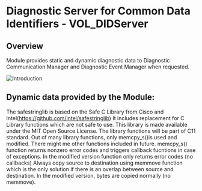 Diagnostic Server for Common Data Identifiers - VOL_DIDServer
========


## Overview
Module provides static and dynamic diagnostic data to Diagnostic Communication Manager and Diagnostic Event Manager when requested.   

![Introduction](images/Overview.png)

## Dynamic data provided by the Module:

The safestringlib is based on the Safe C Library from Cisco and Intel(https://github.com/intel/safestringlib)
It includes replacement for C Library functions which are not safe to use. 
This library is made available under the MIT Open Source License.
The library functions will be part of C11 standard.
Out of many library functions, only memcpy_s()is used and modified.
There might me other functions included in future.
memcpy_s() function returns nonzero error codes and triggers callback fucntions in case of exceptions.
In the modified version function only returns error codes (no callbacks) 
Always copy source to destination using memmove function 
which is the only solution if there is an overlap between source and destination.
In the modified version, bytes are copied normally (no memmove).
